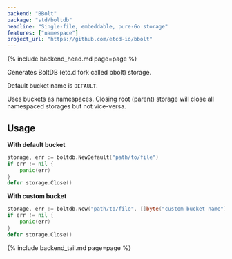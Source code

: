 ```yaml
---
backend: "BBolt"
package: "std/boltdb"
headline: "Single-file, embeddable, pure-Go storage"
features: ["namespace"]
project_url: "https://github.com/etcd-io/bbolt"
---
```

{% include backend_head.md page=page %}

Generates BoltDB (etc.d fork called bbolt) storage.

Default bucket name is `DEFAULT`. 

Uses buckets as namespaces. Closing root (parent) storage will close all namespaced storages but not vice-versa.


## Usage

**With default bucket**

```go
storage, err := boltdb.NewDefault("path/to/file")
if err != nil {
    panic(err)
}
defer storage.Close()
```

**With custom bucket**

```go
storage, err := boltdb.New("path/to/file", []byte("custom bucket name"))
if err != nil {
    panic(err)
}
defer storage.Close()
```

{% include backend_tail.md page=page %}
